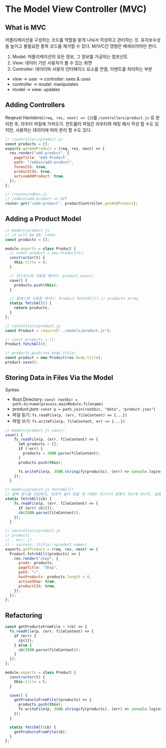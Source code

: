 # The Model View Controller (MVC)

## What is MVC

어플리케이션을 구성하는 코드를 역할을 맡게 나눠서 작성하고 관리하는 것. 유지보수성을 높이고 불필요한 중복 코드를 제거할 수 있다. M/V/C간 영향은 배제되어야만 한다.

1. Model: 어플리케이션의 모든 정보, 그 정보를 가공하는 컴포넌트
2. View: 데이터 기반 사용자가 볼 수 있는 화면
3. Controller: 데이터와 사용자 인터페이스 요소를 연결, 이벤트를 처리하는 부분

- view -> user -> controller: sees & uses
- controller -> model: manipulates
- model -> view: updates

## Adding Controllers

Reqeust Hanlders(`(req, res, next) => {}`)를 `/controllers/product.js` 로 분리한 후, 라우터 파일에 가져오기. 컨트롤러 파일은 라우터와 매칭 해서 작성 할 수도 있지만, 사용하는 데이터에 따라 분리 할 수도 있다.

```js
// /controllers/product.js
const products = [];
exports.getAddProduct = (req, res, next) => {
  res.render("add-product", {
    pageTitle: "Add Product",
    path: "/admin/add-product",
    formsCSS: true,
    productCSS: true,
    activeAddProduct: true,
  });
};

// /routes/admin.js
// /admin/add-product => GET
router.get("/add-product", productController.getAddProduct);
```

## Adding a Product Model

```js
// models/product.js
// it will be DB, later
const products = [];

module.exports = class Product {
  // const product = new Product(t);
  constructor(t) {
    this.title = t;
  }

  // 인스턴스에 사용할 메서드: product.save()
  save() {
    products.push(this);
  }

  // 클래스에 사용할 메서드: Product.fetchAll() // products array
  static fetchAll() {
    return products;
  }
};
```

```js
// controllers/product.js
const Product = require("../models/product.js");

// const products = [];
Product.fetchAll();

// products.push(res.body.title)
const product = new Product(res.body.title);
product.save();
```

## Storing Data in Files Via the Model

Syntax

- Root Directory: `const rootDir = path.dirname(process.mainModule.filename)`
- product.json: `const p = path.join(rootDir, "data", "product.jsos")`
- 파일 읽기: `fs.readFile(p, (err, fileContent) => {...})`
- 파일 쓰기: `fs.writeFile(p, fileContent, err => {...})`

```js
// models/product.js save()
save() {
    fs.readFile(p, (err, fileContent) => {
      let products = [];
      if (!err) {
        products = JSON.parse(fileContent);
      }
      products.push(this);

      fs.writeFile(p, JSON.stringify(products), (err) => console.log(err));
    });
  }
```

```js
// models/product.js fetchAll()
// 콜백 함수를 전달해서, 요청이 들어 왔을 때 이벤트 리스너가 등록이 되는게 아니라, 실행되어 값을 사용 할 수 있도록 한다.
static fetchAll(cb) {
    fs.readFile(p, (err, fileContent) => {
      if (err) cb([]);
      cb(JSON.parse(fileContent));
    });
  }
```

```js
// controllers/product.js
// products
// - err: []
// - success: [title: <product name>]
exports.getProduct = (req, res, next) => {
  Product.fetchAll((products) => {
    res.render("shop", {
      prods: products,
      pageTitle: "Shop",
      path: "/",
      hasProducts: products.length > 0,
      activeShop: true,
      productCSS: true,
    });
  });
};
```

## Refactoring

```js
const getProductsFromFile = (cb) => {
  fs.readFile(p, (err, fileContent) => {
    if (err) {
      cb([]);
    } else {
      cb(JSON.parse(fileContent));
    }
  });
};

module.exports = class Product {
  constructor(t) {
    this.title = t;
  }

  save() {
    getProductsFromFile((products) => {
      products.push(this);
      fs.writeFile(p, JSON.stringify(products), (err) => console.log(err));
    });
  }

  static fetchAll(cb) {
    getProductsFromFile(cb);
  }
};
```
